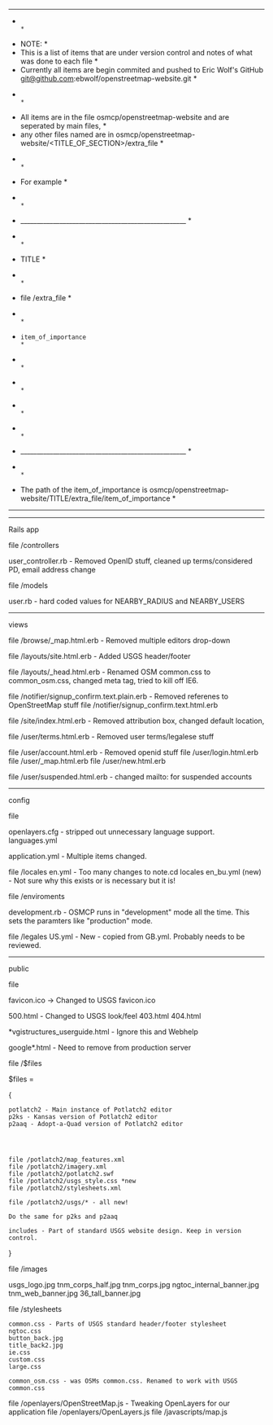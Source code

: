 
****************************************************************************************************************************
*                                                                                                                          *
*  NOTE:                                                                                                                   *
*  This is a list of items that are under version control and notes of what was done to each file                          *
*  Currently all items are begin commited and pushed to Eric Wolf's GitHub git@github.com:ebwolf/openstreetmap-website.git *
*                                                                                                                          *
*  All items are in the file osmcp/openstreetmap-website and are seperated by main files,                                  *
*  any other files named are in osmcp/openstreetmap-website/<TITLE_OF_SECTION>/extra_file                                  *
*                                                                                                                          *
*  For example                                                                                                             *
*                                                                                                                          *
*  ___________________________________________________                                                                     *
*                                                                                                                          *
*  TITLE                                                                                                                   *
*                                                                                                                          *
*  file /extra_file                                                                                                        *
*                                                                                                                          *
*     item_of_importance                                                                                                   *
*                                                                                                                          *
*                                                                                                                          *
*                                                                                                                          *
*                                                                                                                          *
*  ___________________________________________________                                                                     *
*                                                                                                                          *
* The path of the item_of_importance is osmcp/openstreetmap-website/TITLE/extra_file/item_of_importance                    *
****************************************************************************************************************************


___________________________________________________

Rails app

file /controllers 
 
  user_controller.rb  - Removed OpenID stuff, cleaned up terms/considered PD, email address change

file /models

  user.rb - hard coded values for NEARBY_RADIUS and NEARBY_USERS

___________________________________________________


views

file /browse/_map.html.erb  - Removed multiple editors drop-down


file /layouts/site.html.erb  - Added USGS header/footer

file /layouts/_head.html.erb  - Renamed OSM common.css to common_osm.css, changed meta tag, tried to kill off IE6.

file /notifier/signup_confirm.text.plain.erb  - Removed referenes to OpenStreetMap stuff
file /notifier/signup_confirm.text.html.erb

file /site/index.html.erb - Removed attribution box, changed default location, 

file /user/terms.html.erb - Removed user terms/legalese stuff

file /user/account.html.erb - Removed openid stuff
file /user/login.html.erb
file /user/_map.html.erb
file /user/new.html.erb

file /user/suspended.html.erb - changed mailto: for suspended accounts

___________________________________________________

config 

file 

  openlayers.cfg - stripped out unnecessary language support.
  languages.yml 

  application.yml - Multiple items changed.

file /locales 
  en.yml  - Too many changes to note.cd locales
  en_bu.yml (new) - Not sure why this exists or is necessary but it is!

file /enviroments

  development.rb  - OSMCP runs in "development" mode all the time. This sets the paramters like "production" mode.

file /legales
  US.yml - New - copied from GB.yml. Probably needs to be reviewed.

___________________________________________________________

public

file 

  favicon.ico -> Changed to USGS favicon.ico

  500.html - Changed to USGS look/feel
  403.html
  404.html

  *vgistructures_userguide.html - Ignore this and Webhelp

  google*.html - Need to remove from production server


file /$files

  $files =

  {
    
    potlatch2 - Main instance of Potlatch2 editor
    p2ks - Kansas version of Potlatch2 editor
    p2aaq - Adopt-a-Quad version of Potlatch2 editor


       

	file /potlatch2/map_features.xml
	file /potlatch2/imagery.xml
	file /potlatch2/potlatch2.swf
	file /potlatch2/usgs_style.css *new
	file /potlatch2/stylesheets.xml

	file /potlatch2/usgs/* - all new!

	Do the same for p2ks and p2aaq

    includes - Part of standard USGS website design. Keep in version control.

  }

file /images

  usgs_logo.jpg
  tnm_corps_half.jpg
  tnm_corps.jpg
  ngtoc_internal_banner.jpg
  tnm_web_banner.jpg
  36_tall_banner.jpg

file /stylesheets

    common.css - Parts of USGS standard header/footer stylesheet
    ngtoc.css
    button_back.jpg
    title_back2.jpg
    ie.css
    custom.css
    large.css

    common_osm.css - was OSMs common.css. Renamed to work with USGS common.css

file /openlayers/OpenStreetMap.js - Tweaking OpenLayers for our application
file /openlayers/OpenLayers.js
file /javascripts/map.js


